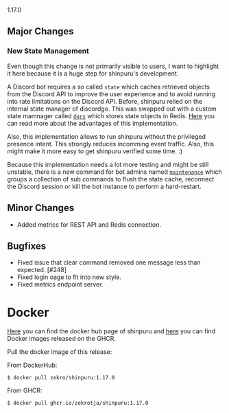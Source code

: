 1.17.0

## Major Changes

### New State Management

Even though this change is not primarily visible to users, I want to highlight it here because it is a huge step for shinpuru's development.

A Discord bot requires a so called `state` which caches retrieved objects from the Discord API to improve the user experience and to avoid running into rate limitations on the Discord API. Before, shinpuru relied on the internal state manager of discordgo. This was swapped out with a custom state mamnager called [`dgrs`](https://github.com/zekroTJA/dgrs) which stores state objects in Redis. [Here](https://github.com/zekroTJA/dgrs#dgrs-----) you can read more about the advantages of this implementation.

Also, this implementation allows to run shinpuru without the privileged presence intent. This strongly reduces incomming event traffic. Also, this might make it more easy to get shinpuru verified some time. :)

Because this implementation needs a lot more testing and might be still unstable, there is a new command for bot admins named [`maintenance`](https://github.com/zekroTJA/shinpuru/wiki/Commands#maintenance) which groups a collection of sub commands to flush the state cache, reconnect the Discord session or kill the bot instance to perform a hard-restart.

## Minor Changes

- Added metrics for REST API and Redis connection.

## Bugfixes

- Fixed issue that clear command removed one message less than expected. [#248]
- Fixed login oage to fit into new style.
- Fixed metrics endpoint server.

# Docker

[Here](https://hub.docker.com/r/zekro/shinpuru) you can find the docker hub page of shinpuru and [here](https://github.com/zekroTJA?tab=packages&repo_name=shinpuru) you can find Docker images released on the GHCR.

Pull the docker image of this release:

From DockerHub:

```
$ docker pull zekro/shinpuru:1.17.0
```

From GHCR:

```
$ docker pull ghcr.io/zekrotja/shinpuru:1.17.0
```
